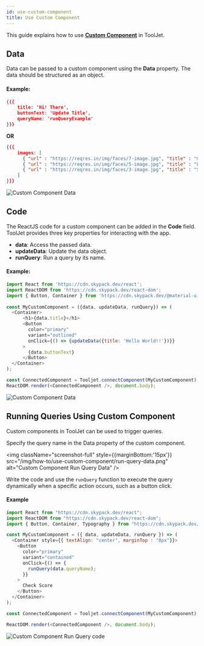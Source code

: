 ```yaml
---
id: use-custom-component
title: Use Custom Component
---
```


This guide explains how to use **[Custom Component](/docs/widgets/custom-component/)** in ToolJet.

## Data

Data can be passed to a custom component using the **Data** property. The data should be structured as an object.

#### Example:
```json
{{{ 
    title: 'Hi! There', 
    buttonText: 'Update Title',
    queryName: 'runQueryExample'
}}}
```
**OR**
```json
{{{ 
    images: [ 
	  { "url" : "https://reqres.in/img/faces/7-image.jpg", "title" : "Olivia"}, 
	  { "url" : "https://reqres.in/img/faces/5-image.jpg", "title" : "Liam"}, 
	  { "url" : "https://reqres.in/img/faces/3-image.jpg", "title" : "Sophia"}
    ]
}}}
```

<img className="screenshot-full" src="/img/how-to/use-custom-component/data.png" alt="Custom Component Data" />

<div style={{paddingTop:'24px'}}>

## Code

The ReactJS code for a custom component can be added in the **Code** field. ToolJet provides three key properties for interacting with the app.
- **data**: Access the passed data.
- **updateData**: Update the data object.
- **runQuery**: Run a query by its name.

#### Example:

```js
import React from 'https://cdn.skypack.dev/react';
import ReactDOM from 'https://cdn.skypack.dev/react-dom';
import { Button, Container } from 'https://cdn.skypack.dev/@material-ui/core';
  
const MyCustomComponent = ({data, updateData, runQuery}) => (
  <Container>
      <h1>{data.title}</h1>
      <Button
        color="primary"
        variant="outlined"
        onClick={() => {updateData({title: 'Hello World!!'})}}
      >
        {data.buttonText}
      </Button>
  </Container>
);

const ConnectedComponent = Tooljet.connectComponent(MyCustomComponent);
ReactDOM.render(<ConnectedComponent />, document.body);
```

<img className="screenshot-full" src="/img/how-to/use-custom-component/code.png" alt="Custom Component Data" />

</div>

<div style={{paddingTop:'24px'}}>

## Running Queries Using Custom Component

Custom components in ToolJet can be used to trigger queries.

Specify the query name in the Data property of the custom component.

<img className="screenshot-full" style={{marginBottom:'15px'}} src="/img/how-to/use-custom-component/run-query-data.png" alt="Custom Component Run Query Data" />

Write the code and use the `runQuery` function to execute the query dynamically when a specific action occurs, such as a button click.

#### Example

```js
import React from "https://cdn.skypack.dev/react";
import ReactDOM from "https://cdn.skypack.dev/react-dom";
import { Button, Container, Typography } from "https://cdn.skypack.dev/@material-ui/core";

const MyCustomComponent = ({ data, updateData, runQuery }) => (
  <Container style={{ textAlign: "center", marginTop : "8px"}}>
    <Button
      color="primary"
      variant="contained"
      onClick={() => {
        runQuery(data.queryName);
      }}
    >
      Check Score
    </Button>
  </Container>
);

const ConnectedComponent = Tooljet.connectComponent(MyCustomComponent);

ReactDOM.render(<ConnectedComponent />, document.body);
```

<img className="screenshot-full" src="/img/how-to/use-custom-component/run-query-code.png" alt="Custom Component Run Query code" />

</div>
